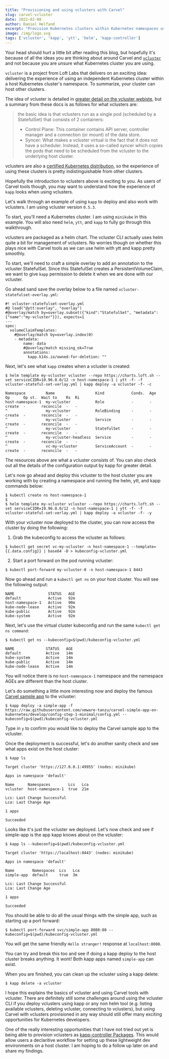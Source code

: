 ```yaml
---
title: "Provisioning and using vclusters with Carvel"
slug: carvel-vcluster
date: 2022-02-08
author: Daniel Helfand
excerpt: "Provision Kubernetes clusters within Kubernetes namespaces using vcluster and Carvel"
image: /img/logo.svg
tags: ['vcluster', 'kapp', 'ytt', 'helm', 'kapp-controller']
---
```


Your head should hurt a little bit after reading this blog, but hopefully it's because of all 
the ideas you are thinking about around Carvel and [`vcluster`](https://www.vcluster.com/) and 
not because you are unsure what Kubernetes cluster you are using.

`vcluster` is a project from Loft Labs that delivers on an exciting idea: delivering the experience 
of using an independent Kubernetes cluster within a host Kubernetes cluster's namespace. To summarize, 
your cluster can host other clusters.

The idea of vcluster is detailed in [greater detail on the vcluster webiste](https://www.vcluster.com/docs/architecture/basics), 
but a summary from these docs is as follows for what vclusters are:

> the basic idea is that vclusters run as a single pod (scheduled by a StatefulSet) that consists of 2 containers:
> * Control Plane: This container contains API server, controller manager and a connection (or mount) of the data store.
> * Syncer: What makes a vcluster virtual is the fact that it does not have a scheduler. Instead, it uses a so-called syncer 
>   which copies the pods that need to be scheduled from the vcluster to the underlying host cluster.

vclusters are also a [certified Kubernetes distribution](https://github.com/cncf/landscape/pull/2187), so the experience of using these clusters is pretty indistinguishable from other clusters.

Hopefully the introduction to vclusters above is exciting to you. As users of Carvel tools though, you may want 
to understand how the experience of `kapp` looks when using vclusters.

Let's walk through an example of using `kapp` to deploy and also work with vclusters. I am using vcluster version `0.5.3`.

To start, you'll need a Kubernetes cluster. I am using `minikube` in this example. You will also need `helm`, `ytt`, and 
`kapp` to fully go through this walkthrough.

vclusters are packaged as a helm chart. The vcluster CLI actually uses helm quite a bit for management of vclusters. No 
worries though on whether this plays nice with Carvel tools as we can use helm with ytt and kapp pretty smoothly.

To start, we'll need to craft a simple overlay to add an annotation to the vcluster StatefulSet. Since this StatefulSet 
creates a PersistentVolumeClaim, we want to give `kapp` permission to delete it when we are done with our vcluster. 

Go ahead sand save the overlay below to a file named `vcluster-statefulset-overlay.yml`:

```
#! vcluster-statefulset-overlay.yml
#@ load("@ytt:overlay", "overlay")
#@overlay/match by=overlay.subset({"kind":"StatefulSet", "metadata":{"name":"my-vcluster"}}), expects=1
---
spec:
  volumeClaimTemplates:
    #@overlay/match by=overlay.index(0)
    - metadata:
        name: data
        #@overlay/match missing_ok=True
        annotations:
          kapp.k14s.io/owned-for-deletion: ""
```

Next, let's see what `kapp` creates when a vcluster is created:

```
$ helm template my-vcluster vcluster --repo https://charts.loft.sh --set serviceCIDR=10.96.0.0/12 -n host-namespace-1 | ytt -f- -f vcluster-stateful-set-verlay.yml | kapp deploy -a vcluster -f- -c

Namespace         Name                  Kind            Conds.  Age  Op      Op st.  Wait to    Rs  Ri
host-namespace-1  my-vcluster           Role            -       -    create  -       reconcile  -   -
^                 my-vcluster           RoleBinding     -       -    create  -       reconcile  -   -
^                 my-vcluster           Service         -       -    create  -       reconcile  -   -
^                 my-vcluster           StatefulSet     -       -    create  -       reconcile  -   -
^                 my-vcluster-headless  Service         -       -    create  -       reconcile  -   -
^                 vc-my-vcluster        ServiceAccount  -       -    create  -       reconcile  -   -
```

The resources above are what a vcluster consists of. You can also check out all the details of the configuration output 
by kapp for greater detail.

Let's now go ahead and deploy this vcluster to the host cluster you are working with by creating a namespace and running 
the helm, ytt, and kapp commands below:

```
$ kubectl create ns host-namespace-1
$
$ helm template my-vcluster vcluster --repo https://charts.loft.sh --set serviceCIDR=10.96.0.0/12 -n host-namespace-1 | ytt -f- -f vcluster-stateful-set-verlay.yml | kapp deploy -a vcluster -f- -y
```

With your vcluster now deployed to the cluster, you can now access the cluster by doing the following:

1. Grab the kubeconfig to access the vcluster as follows:

`$ kubectl get secret vc-my-vcluster -n host-namespace-1 --template={{.data.config}} | base64 -D > kubeconfig-vcluster.yml`

2. Start a port forward on the pod running vcluster:

`$ kubectl port-forward my-vcluster-0 -n host-namespace-1 8443`

Now go ahead and run a `kubectl get ns` on your host cluster. You will see the following output: 

```
NAME               STATUS   AGE
default            Active   92m
host-namespace-1   Active   90m
kube-node-lease    Active   92m
kube-public        Active   92m
kube-system        Active   92m
```

Next, let's use the virtual cluster kubeconfig and run the same `kubectl get ns command`:

```
$ kubectl get ns --kubeconfig=$(pwd)/kubeconfig-vcluster.yml

NAME              STATUS   AGE
default           Active   14m
kube-system       Active   14m
kube-public       Active   14m
kube-node-lease   Active   14m
```

You will notice there is no `host-namespace-1` namespace and the namespace AGEs are different than the host cluster.

Let's do something a little more interesting now and deploy the famous [Carvel sample app](https://github.com/vmware-tanzu/carvel-simple-app-on-kubernetes) to the vcluster: 

```
$ kapp deploy -a simple-app -f https://raw.githubusercontent.com/vmware-tanzu/carvel-simple-app-on-kubernetes/develop/config-step-1-minimal/config.yml --kubeconfig=$(pwd)/kubeconfig-vcluster.yml
```

Type in `y` to confirm you would like to deploy the Carvel sample app to the vcluster. 

Once the deployment is successful, let's do another sanity check and see what apps exist on the host cluster:

```
$ kapp ls 

Target cluster 'https://127.0.0.1:49955' (nodes: minikube)

Apps in namespace 'default'

Name      Namespaces        Lcs   Lca
vcluster  host-namespace-1  true  21m

Lcs: Last Change Successful
Lca: Last Change Age

1 apps

Succeeded
```

Looks like it's just the vcluster we deployed. Let's now check and see if simple-app is the app kapp knows 
about on the vcluster:

```
$ kapp ls --kubeconfig=$(pwd)/kubeconfig-vcluster.yml

Target cluster 'https://localhost:8443' (nodes: minikube)

Apps in namespace 'default'

Name        Namespaces  Lcs   Lca
simple-app  default     true  3m

Lcs: Last Change Successful
Lca: Last Change Age

1 apps

Succeeded
```

You should be able to do all the usual things with the simple app, such as starting up a port forward: 

```
$ kubectl port-forward svc/simple-app 8080:80 --kubeconfig=$(pwd)/kubeconfig-vcluster.yml
```

You will get the same friendly `Hello stranger!` response at `localhost:8080`. 

You can try and break this too and see if doing a kapp deploy to the host cluster breaks anything. It 
wont! Both kapp apps named `simple-app` can exist.

When you are finished, you can clean up the vcluster using a kapp delete:

```
$ kapp delete -a vcluster
```

I hope this explains the basics of vcluster and using Carvel tools with vcluster. There are definitely 
still some challenges around using the vcluster CLI if you deploy vclusters using kapp or any non helm tool 
(e.g. listing available vclusters, deleting vcluster, connecting to vclusters), but using Carvel with vclusters 
provisioned in any way should still offer many exciting opportunities for Kubernetes developers.

One of the really interesting opportunities that I have not tried out yet is being able to provision vclusters 
as [kapp-controller Packages](https://carvel.dev/kapp-controller/docs/latest/packaging/#package). This would 
allow users a declaritive workflow for setting up these lightweight dev environments on a host cluster. I am 
hoping to do a follow up later on and share my findings.
